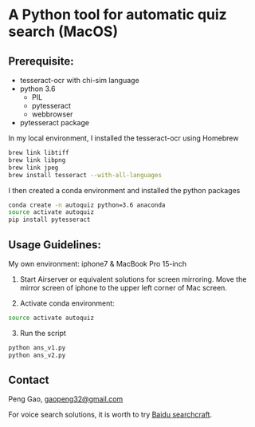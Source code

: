# A Python tool for automatic quiz search (MacOS)


## Prerequisite:

* tesseract-ocr with chi-sim language
* python 3.6
	* PIL
	* pytesseract
	* webbrowser
* pytesseract package

In my local environment, I installed the tesseract-ocr using Homebrew

```bash
brew link libtiff
brew link libpng
brew link jpeg
brew install tesseract --with-all-languages
```

I then created a conda environment and installed the python packages

```bash
conda create -n autoquiz python=3.6 anaconda
source activate autoquiz
pip install pytesseract
```


## Usage Guidelines:

My own environment: iphone7 & MacBook Pro 15-inch

1. Start Airserver or equivalent solutions for screen mirroring. Move the mirror screen of iphone to the upper left corner of Mac screen.

2. Activate conda environment: 

```bash
source activate autoquiz
```

3. Run the script
	
```bash
python ans_v1.py
python ans_v2.py
```


## Contact
Peng Gao, <gaopeng32@gmail.com>

For voice search solutions, it is worth to try [Baidu searchcraft](http://secr.baidu.com/).